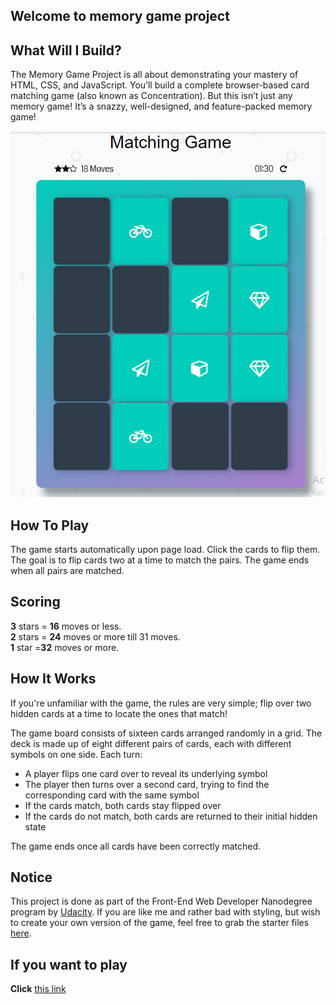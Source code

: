 ﻿## Welcome to memory game project

## What Will I Build?
The Memory Game Project is all about demonstrating your mastery of HTML, CSS, and JavaScript. You’ll build a complete browser-based card matching game (also known as Concentration). But this isn’t just any memory game! It’s a snazzy, well-designed, and feature-packed memory game!

![alt text](img/Screenshot%20(137).png)  

## How To Play

The game starts automatically upon page load. Click the cards to flip them. The goal is to flip cards two at a time to match the pairs.
The game ends when all pairs are matched.

## Scoring

**3** stars = **16** moves or less.  
**2** stars = **24** moves or more till 31 moves.  
**1** star =**32** moves or more. 

## How It Works  

If you're unfamiliar with the game, the rules are very simple; flip over two hidden cards at a time to locate the ones that match!

The game board consists of sixteen cards arranged randomly in a grid. The deck is made up of eight different pairs of cards, each with different symbols on one side. Each turn:

* A player flips one card over to reveal its underlying symbol
* The player then turns over a second card, trying to find the corresponding card with the same symbol
* If the cards match, both cards stay flipped over
* If the cards do not match, both cards are returned to their initial hidden state

The game ends once all cards have been correctly matched.  

## Notice

This project is done as part of the Front-End Web Developer Nanodegree program by [Udacity](https://www.udacity.com). If you are like me and rather bad with styling, but wish to create your own version of the game, feel free to grab the starter files [here](https://github.com/udacity/fend-project-memory-game).

## If you want to play  

**Click** [this link](https://ayah2022.github.io/udacity/)
